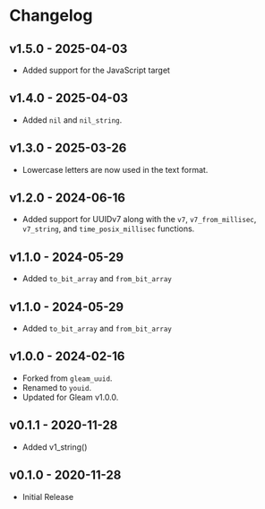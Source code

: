 # Changelog

## v1.5.0 - 2025-04-03

- Added support for the JavaScript target

## v1.4.0 - 2025-04-03

- Added `nil` and `nil_string`.

## v1.3.0 - 2025-03-26

- Lowercase letters are now used in the text format.

## v1.2.0 - 2024-06-16

- Added support for UUIDv7 along with the `v7`, `v7_from_millisec`,
  `v7_string`, and `time_posix_millisec` functions.

## v1.1.0 - 2024-05-29

- Added `to_bit_array` and `from_bit_array`

## v1.1.0 - 2024-05-29

- Added `to_bit_array` and `from_bit_array`

## v1.0.0 - 2024-02-16

- Forked from `gleam_uuid`.
- Renamed to `youid`.
- Updated for Gleam v1.0.0.

## v0.1.1 - 2020-11-28

- Added v1_string()

## v0.1.0 - 2020-11-28

- Initial Release
